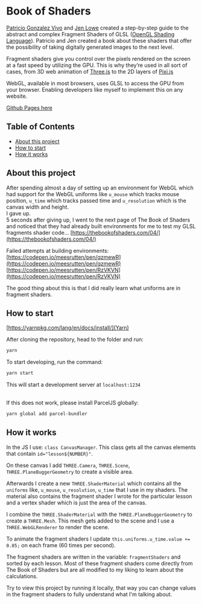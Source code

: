 # Book of Shaders

[Patricio Gonzalez Vivo](https://github.com/patriciogonzalezvivo/) and [Jen Lowe](http://jenlowe.net/) created a step-by-step guide to the abstract and complex Fragment Shaders of GLSL ([OpenGL Shading Language](https://en.wikipedia.org/wiki/OpenGL_Shading_Language/)). Patricio and Jen created a book about these shaders that offer the possibility of taking digitally generated images to the next level.

Fragment shaders give you control over the pixels rendered on the screen at a fast speed by utilizing the GPU. This is why they’re used in all sort of cases, from 3D web animation of [Three.js](https://threejs.org/) to the 2D layers of [Pixi.js](https://www.pixijs.com/)

WebGL, available in most browsers, uses GLSL to access the GPU from your browser. Enabling developers like myself to implement this on any website. 

[Github Pages here](https://meesrutten.github.io/book-of-shaders/)

## Table of Contents
- [About this project](#about-this-project)
- [How to start](#how-to-start)
- [How it works](#how-it-works)

## About this project

After spending almost a day of setting up an environment for WebGL which had support for the WebGL uniforms like `u_mouse` which tracks mouse position, `u_time` which tracks passed time and `u_resolution` which is the canvas width and height. \
I gave up. \
5 seconds after giving up, I went to the next page of The Book of Shaders and noticed that they had already built environments for me to test my GLSL fragments shader code...
[https://thebookofshaders.com/04/](https://thebookofshaders.com/04/) 

Failed attempts at building environments: \
[https://codepen.io/meesrutten/pen/qzmewR](https://codepen.io/meesrutten/pen/qzmewR) \
[https://codepen.io/meesrutten/pen/RzVKVN](https://codepen.io/meesrutten/pen/RzVKVN)

The good thing about this is that I did really learn what uniforms are in fragment shaders.

## How to start
[https://yarnpkg.com/lang/en/docs/install/](Yarn)

After cloning the repository, head to the folder and run:

```sh
yarn
```

To start developing, run the command:

```sh
yarn start
```

This will start a development server at ```localhost:1234```

\
If this does not work, please install ParcelJS globally:

```sh
yarn global add parcel-bundler
```

## How it works

In the JS I use: `class CanvasManager`. This class gets all the canvas elements that contain `id="lesson${NUMBER}"`.

On these canvas I add `THREE.Camera`, `THREE.Scene`, `THREE.PlaneBuggerGeometry` to create a visible area.

Afterwards I create a new `THREE.ShaderMaterial` which contains all the `uniforms` like, `u_mouse`, `u_resolution`, `u_time` that I use in my shaders. The material also contains the fragment shader I wrote for the particular lesson and a vertex shader which is just the area of the canvas.

I combine the `THREE.ShaderMaterial` with the `THREE.PlaneBuggerGeometry` to create a `THREE.Mesh`. This mesh gets added to the scene and I use a `THREE.WebGLRenderer` to render the scene. 

To animate the fragment shaders I update `this.uniforms.u_time.value += 0.05;` on each frame (60 times per second).

The fragment shaders are written in the variable: `fragmentShaders` and sorted by each lesson.
Most of these fragment shaders come directly from The Book of Shaders but are all modified to my liking to learn about the calculations.

Try to view this project by running it locally, that way you can change values in the fragment shaders to fully understand what I'm talking about.
